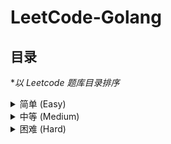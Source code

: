 # LeetCode-Golang

## 目录

\*_以 Leetcode 题库目录排序_

<!-- ===============简单=============== -->
<details>
<summary style="cursor: pointer;user-select: none;">简单 (Easy)</summary>
<ul>
    <li>1. <a href="./easy/Two_Sum/Two_Sum.go">两数之和(Two Sum)</a></li>
    <li>14. <a href="./easy/Longest_Common_Prefix/Longest_Common_Prefix.go">最长公共前缀(Longest Common Prefix)</a></li>
    <li>21. <a href="./easy/Merge_Two_Sorted_Lists/Merge_Two_Sorted_Lists.go">合并两个有序链表(Merge Two Sorted Lists)</a></li>
    <li>26. <a href="./easy/Remove_Duplicates_from_Sorted_Array/Remove_Duplicates_from_Sorted_Array.go">删除有序数组中的重复项(Remove Duplicates from Sorted Array)</a></li>
    <li>27. <a href="./easy/Remove_Element/Remove_Element.go">移除元素(Remove Element)</a></li>
    <li>35. <a href="./easy/Search_Insert_Position/Search_Insert_Position.go">搜索插入位置(Search Insert Position)</a></li>
    <li>806. <a href="./easy/Number_of_Lines_To_Write_String/Number_of_Lines_To_Write_String.go">写字符串需要的行数(Number of Lines To Write String)</a></li>
</ul>
</details>

<!-- ===============中等=============== -->
<details>
<summary style="cursor: pointer;user-select: none;">中等 (Medium)</summary>
<ul>
    <li>2. <a href="./medium/Add_Two_Numbers/Add_Two_Numbers.go">两数相加(Add Two Numbers)</a></li>
    <li>3. <a href="./medium/Longest_Substring_Without_Repeating_Characters/Longest_Substring_Without_Repeating_Characters.go">无重复字符的最长子串(Longest Substring Without Repeating Characters)</a></li>
    <li>22. <a href="./medium/Generate_Parentheses/Generate_Parentheses.go">括号生成(Generate Parentheses)</a></li>
    <li>48. <a href="./medium/Rotate_Image/Rotate_Image.go">旋转图像(Rotate Image)</a></li>
    <li>198. <a href="./medium/House_Robber/House_Robber.go">打家劫舍(House Robber)</a></li>
    <li>213. <a href="./medium/House_Robber_2/House_Robber_2.go">打家劫舍 II(House Robber II)</a></li>
    <li>337. <a href="./medium/House_Robber_3/House_Robber_3.go">打家劫舍 III(House Robber III)</a></li>
    <li>380. <a href="./medium/Insert_Delete_GetRandom/Insert_Delete_GetRandom.go">O(1) 时间插入、删除和获取随机元素(Insert Delete GetRandom O(1))</a></li>
</ul>
</details>

<!-- ===============困难=============== -->
<details>
<summary style="cursor: pointer;user-select: none;">困难 (Hard)</summary>
<ul>
</ul>
</details>

